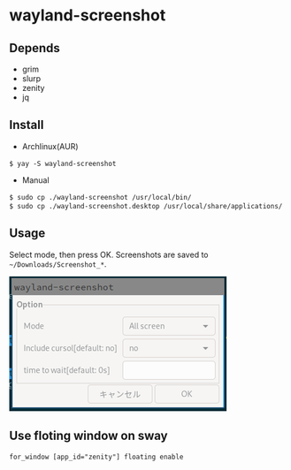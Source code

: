 # wayland-screenshot

## Depends

- grim
- slurp
- zenity
- jq

## Install

- Archlinux(AUR)

```
$ yay -S wayland-screenshot
```

- Manual

```
$ sudo cp ./wayland-screenshot /usr/local/bin/
$ sudo cp ./wayland-screenshot.desktop /usr/local/share/applications/
```


## Usage

Select mode, then press OK.
Screenshots are saved to `~/Downloads/Screenshot_*`.

![](Screenshot_2020-05-13_01:45:50.png)

## Use floting window on sway

```
for_window [app_id="zenity"] floating enable
```
